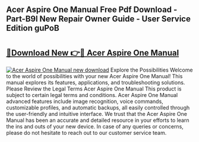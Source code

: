## Acer Aspire One Manual Free Pdf Download - Part-B9l New Repair Owner Guide - User Service Edition guPoB

# <h2><a href="http://bc4567.oget.top/?id=Acer+Aspire+One+Manual">🔗Download New 👉🔴 Acer Aspire One Manual</a></h2>

[![Acer Aspire One Manual new download](https://i.imgur.com/5g1atiW.png)](http://bc4567.oget.top/?id=Acer+Aspire+One+Manual)
Explore the Possibilities Welcome to the world of possibilities with your new Acer Aspire One Manual! This manual explores its features, applications, and troubleshooting solutions. Please Review the Legal Terms Acer Aspire One Manual This product is subject to certain legal terms and conditions. Acer Aspire One Manual advanced features include image recognition, voice commands, customizable profiles, and automatic backups, all easily controlled through the user-friendly and intuitive interface. We trust that the Acer Aspire One Manual has been an accurate and detailed resource in your efforts to learn the ins and outs of your new device. In case of any queries or concerns, please do not hesitate to reach out to our customer service team.
